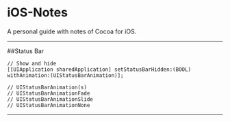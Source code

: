 iOS-Notes
=========

A personal guide with notes of Cocoa for iOS.

***

##Status Bar

```objc
// Show and hide
[[UIApplication sharedApplication] setStatusBarHidden:(BOOL) withAnimation:(UIStatusBarAnimation)];

// UIStatusBarAnimation(s)
// UIStatusBarAnimationFade
// UIStatusBarAnimationSlide
// UIStatusBarAnimationNone
```

***
